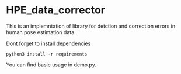 #  HPE_data_corrector
This is an implemntation of library for detction and correction errors in human pose estimation data.

Dont forget to install dependencies
```
python3 install -r requirements
```
You can find basic usage in demo.py.
